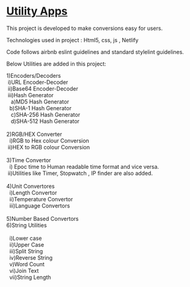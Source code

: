 # [Utility Apps](https://sumedha-utility-app-website.netlify.app/index.html)<br>

This project is developed to make conversions easy for users.<br>

Technologies used in project : Html5, css, js , Netlify<br>

Code follows airbnb eslint guidelines and standard stylelint guidelines.<br>

Below Utilities are added in this project:<br>

  1)Encoders/Decoders<br>
     &nbsp;i)URL Encoder-Decoder<br>
     &nbsp;ii)Base64 Encoder-Decoder<br>
     &nbsp;iii)Hash Generator<br>
         &nbsp;&nbsp; a)MD5 Hash Generator<br>
         &nbsp;&nbsp;b)SHA-1 Hash Generator<br>
         &nbsp;&nbsp; c)SHA-256 Hash Generator<br>
         &nbsp;&nbsp; d)SHA-512 Hash Generator<br><br>
  2)RGB/HEX Converter<br>
     &nbsp; i)RGB to Hex colour Conversion<br>
     &nbsp;ii)HEX to RGB colour Conversion<br><br>
  3)Time Convertor<br>
     &nbsp; i) Epoc time to Human readable time format and vice versa.<br>
     &nbsp;ii)Utilities like Timer, Stopwatch , IP finder are also added.<br><br>
  4)Unit Convertores<br>
     &nbsp; i)Length Convertor<br>
     &nbsp; ii)Temperature Convertor<br>
     &nbsp; iii)Language Convertors<br><br>
 5)Number Based Convertors<br>
 6)String Utilities<br><br>
     &nbsp; i)Lower case<br>
     &nbsp; ii)Upper Case<br>
     &nbsp; iii)Split String<br>
     &nbsp; iv)Reverse String<br>
     &nbsp; v)Word Count<br>
     &nbsp; vi)Join Text<br>
     &nbsp; vii)String Length<br>
